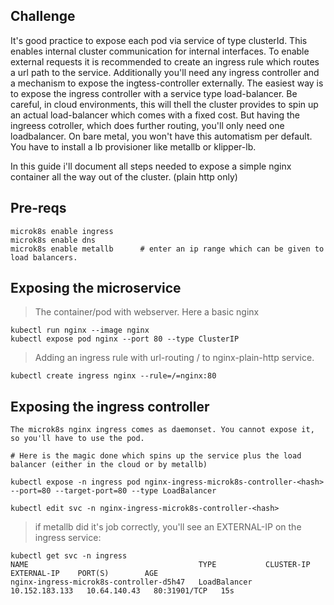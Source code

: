 ## Challenge
It's good practice to expose each pod via service of type clusterId. This enables internal cluster communication for internal interfaces. To enable external requests it is recommended to create an ingress rule which routes a url path to the service. Additionally you'll need any ingress controller and a mechanism to expose the ingtess-controller externally. The easiest way is to expose the ingress controller with a service type load-balancer. Be careful, in cloud environments, this will thell the cluster provides to spin up an actual load-balancer which comes with a fixed cost. But having the ingreess cotroller, which does further routing, you'll only need one loadbalancer. 
On bare metal, you won't have this automatism per default. You have to install a lb provisioner like metallb or klipper-lb.

In this guide i'll document all steps needed to expose a simple nginx container all the way out of the cluster. (plain http only)

## Pre-reqs

```
microk8s enable ingress
microk8s enable dns
microk8s enable metallb      # enter an ip range which can be given to load balancers.
```
## Exposing the microservice
> The container/pod with webserver. Here a basic nginx
```
kubectl run nginx --image nginx
kubectl expose pod nginx --port 80 --type ClusterIP
```

> Adding an ingress rule with url-routing / to nginx-plain-http service.
```
kubectl create ingress nginx --rule=/=nginx:80
```

## Exposing the ingress controller
```
The microk8s nginx ingress comes as daemonset. You cannot expose it, so you'll have to use the pod.

# Here is the magic done which spins up the service plus the load balancer (either in the cloud or by metallb)

kubectl expose -n ingress pod nginx-ingress-microk8s-controller-<hash> --port=80 --target-port=80 --type LoadBalancer 

kubectl edit svc -n nginx-ingress-microk8s-controller-<hash>
```

> if metallb did it's job correctly, you'll see an EXTERNAL-IP on the ingress service:

```
kubectl get svc -n ingress
NAME                                      TYPE           CLUSTER-IP       EXTERNAL-IP    PORT(S)        AGE
nginx-ingress-microk8s-controller-d5h47   LoadBalancer   10.152.183.133   10.64.140.43   80:31901/TCP   15s
```